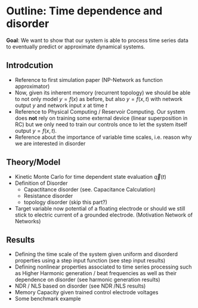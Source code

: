 # Outline: Time dependence and disorder

**Goal**: We want to show that our system is able to process time series data to eventually predict or approximate dynamical systems.

## Introdcution

- Reference to first simulation paper (NP-Network as function approximator)
- Now, given its inherent memory (recurrent topology) we should be able to not only model $y=f(x)$ as before, but also $y=f(x,t)$ with network output $y$ and network input $x$ at time $t$
- Reference to Physical Computing / Reservoir Computing. Our system does **not** rely on training some external device (linear superposition in RC) but we only need to train our controls once to let the system itself output $y=f(x,t)$. 
- Reference about the importance of variable time scales, i.e. reason why we are interested in disorder

## Theory/Model

- Kinetic Monte Carlo for time dependent state evaluation $\vec{q}(t)$
- Definition of Disorder
  - Capactitance disorder (see. Capacitance Calculation)
  - Resistance disorder
  - topology disorder (skip this part?)
- Target variable now potential of a floating electrode or should we still stick to electric current of a grounded electrode. (Motivation Network of Networks)

## Results

- Defining the time scale of the system given uniform and disorderd properties using a step input function (see step input results)
- Defining nonlinear properties associated to time series processing such as Higher Harmonic generation / beat frequencies as well as their dependence on disorder (see harmonic generation results)
- NDR / NLS based on disorder (see NDR /NLS results)
- Memory Capacity given trained control electrode voltages
- Some benchmark example